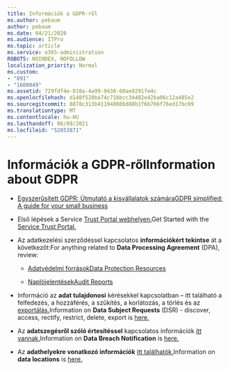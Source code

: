 ```yaml
---
title: Információk a GDPR-ről
ms.author: pebaum
author: pebaum
ms.date: 04/21/2020
ms.audience: ITPro
ms.topic: article
ms.service: o365-administration
ROBOTS: NOINDEX, NOFOLLOW
localization_priority: Normal
ms.custom:
- "891"
- "1600049"
ms.assetid: 729fdf4e-810a-4a99-9438-60ae8291fe4c
ms.openlocfilehash: d148f528ba74c71bbcc34482e42ba06c12a485e2
ms.sourcegitcommit: 8878c313b41194808bd88b1f6b766f76ed17bc09
ms.translationtype: MT
ms.contentlocale: hu-HU
ms.lasthandoff: 06/09/2021
ms.locfileid: "52853871"
---
```

# <a name="information-about-gdpr"></a><span data-ttu-id="96503-102">Információk a GDPR-ről</span><span class="sxs-lookup"><span data-stu-id="96503-102">Information about GDPR</span></span>

- [<span data-ttu-id="96503-103">Egyszerűsített GDPR: Útmutató a kisvállalatok számára</span><span class="sxs-lookup"><span data-stu-id="96503-103">GDPR simplified: A guide for your small business</span></span>](/microsoft-365/admin/security-and-compliance/gdpr-compliance)

- <span data-ttu-id="96503-104">Első lépések a Service [Trust Portal webhelyen.](https://servicetrust.microsoft.com/ViewPage/GDPRGetStarted)</span><span class="sxs-lookup"><span data-stu-id="96503-104">Get Started with the [Service Trust Portal.](https://servicetrust.microsoft.com/ViewPage/GDPRGetStarted)</span></span>

- <span data-ttu-id="96503-105">Az adatkezelési szerződéssel kapcsolatos **információkért tekintse** át a következőt:</span><span class="sxs-lookup"><span data-stu-id="96503-105">For anything related to **Data Processing Agreement** (DPA), review:</span></span>

  - [<span data-ttu-id="96503-106">Adatvédelmi források</span><span class="sxs-lookup"><span data-stu-id="96503-106">Data Protection Resources</span></span>](https://servicetrust.microsoft.com/ViewPage/TrustDocuments)

  - [<span data-ttu-id="96503-107">Naplójelentések</span><span class="sxs-lookup"><span data-stu-id="96503-107">Audit Reports</span></span>](https://servicetrust.microsoft.com/ViewPage/MSComplianceGuide)

- <span data-ttu-id="96503-108">Információ az **adat tulajdonosi** kérésekkel kapcsolatban – itt található a felfedezés, a hozzáférés, a szűkítés, a korlátozás, a törlés és az [exportálás.](/microsoft-365/compliance/gdpr-dsr-office365)</span><span class="sxs-lookup"><span data-stu-id="96503-108">Information on **Data Subject Requests** (DSR) - discover, access, rectify, restrict, delete, export is [here.](/microsoft-365/compliance/gdpr-dsr-office365)</span></span>

- <span data-ttu-id="96503-109">Az **adatszegésről szóló értesítéssel** kapcsolatos információk [itt vannak.](https://servicetrust.microsoft.com/ViewPage/GDPRBreach)</span><span class="sxs-lookup"><span data-stu-id="96503-109">Information on **Data Breach Notification** is [here.](https://servicetrust.microsoft.com/ViewPage/GDPRBreach)</span></span>

- <span data-ttu-id="96503-110">Az **adathelyekre vonatkozó információk** [itt találhatók.](https://products.office.com/where-is-your-data-located?ms.officeurl=datamaps&amp;geo=All#All)</span><span class="sxs-lookup"><span data-stu-id="96503-110">Information on **data locations** is [here.](https://products.office.com/where-is-your-data-located?ms.officeurl=datamaps&amp;geo=All#All)</span></span>
